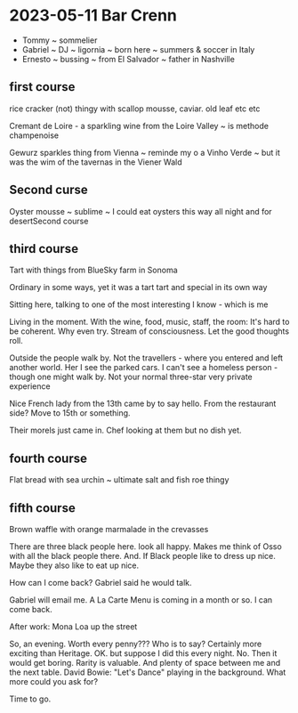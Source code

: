 # 2023-05-11 Bar Crenn

* Tommy ~ sommelier
* Gabriel ~ DJ ~ ligornia ~ born here ~ summers & soccer in Italy
* Ernesto ~ bussing ~ from El Salvador ~ father in Nashville

## first course

rice cracker (not) thingy with scallop mousse, caviar. old leaf etc etc

Cremant de Loire - a sparkling wine from the Loire Valley ~ is methode champenoise

Gewurz sparkles thing from Vienna ~ reminde my o a Vinho Verde ~ but it was the wim of the tavernas in the Viener Wald


## Second curse

Oyster mousse ~ sublime ~ I could eat oysters this way all night and for desertSecond course


## third course

Tart with things from BlueSky farm in Sonoma

Ordinary in some ways, yet it was a tart tart and special in its own way

Sitting here, talking to one of the most interesting I know - which is me

Living in the moment. With the wine, food, music, staff, the room: It's hard to be coherent. Why even try. Stream of consciousness. Let the good thoughts roll.

Outside the people walk by. Not the travellers - where you entered and left another world. Her I see the parked cars. I can't see a homeless person - though one might walk by. Not your normal three-star very private experience

Nice French lady from the 13th came by to say hello. From the restaurant side? Move to 15th or something.

Their morels just came in. Chef looking at them but no dish yet.


## fourth course

Flat bread with sea urchin ~ ultimate salt and fish roe thingy

## fifth course

Brown waffle with orange marmalade in the crevasses

There are three black people here. look all happy. Makes me think of Osso with all the black people there. And. If Black people like to dress up nice. Maybe they also like to eat up nice.

How can I come back? Gabriel said he would talk.

Gabriel will email me. A La Carte Menu is coming in a month or so. I can come back.

After work: Mona Loa up the street

So, an evening. Worth every penny??? Who is to say? Certainly more exciting than Heritage. OK. but suppose I did this every night. No. Then it would get boring. Rarity is valuable. And plenty of space between me and the next table. David Bowie: "Let's Dance" playing in the background. What more could you ask for?

Time to go.
